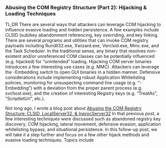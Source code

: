 ### Abusing the COM Registry Structure (Part 2): Hijacking & Loading Techniques
TL;DR
There are several ways that attackers can leverage COM hijacking to influence evasive loading and hidden persistence.  A few examples include CLSID (sub)key abandonment referencing, key overriding, and key linking.
There are several programs and utilities that can invoke COM registry payloads including Rundll32.exe, Xwizard.exe, Verclsid.exe, Mmc.exe, and the Task Scheduler.  In the traditional sense, any binary that resolves non-existent and/or unreferenced COM classes can be potentially influenced (e.g. hijacked) for “unintended” loading.
Hijacking COM server binaries introduces a few interesting use cases (e.g. MMC).  Attackers can leverage the -Embedding switch to open GUI binaries in a hidden manner.
Defensive considerations include implementing robust Application Whitelisting policies, monitoring for unsuspecting command line usage (e.g. “-Embedding”) with a deviation from the proper parent process (e.g. svchost.exe), and the creation of interesting Registry keys (e.g. “TreatAs”, “ScriptletUrl”, etc.).


Not long ago, I wrote a blog post about [Abusing the COM Registry Structure: CLSID, LocalServer32, & InprocServer32](https://bohops.com/2018/06/28/abusing-com-registry-structure-clsid-localserver32-inprocserver32/) In that previous post, a few interesting techniques were discussed such as abandoned registry key discovery, COM hijacking, lateral movement, defensive evasion, application whitelisting bypass, and situational persistence.  In this follow-up post, we will take it a step further and focus on a few other hijack methods and evasive loading techniques.  Topics include 
 
